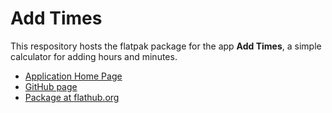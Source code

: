 # Add Times

This respository hosts the flatpak package for the app **Add Times**, a simple calculator for adding hours and minutes.

- [Application Home Page](https://akaflieg-freiburg.github.io/addhoursandminutes/)
- [GitHub page](https://github.com/Akaflieg-Freiburg/addhoursandminutes)
- [Package at flathub.org](https://flathub.org/apps/details/de.akaflieg_freiburg.cavok.add_hours_and_minutes)
